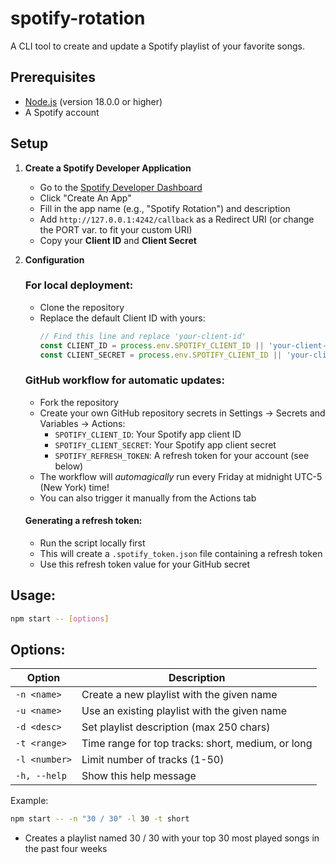 # spotify-rotation
A CLI tool to create and update a Spotify playlist of your favorite songs.

## Prerequisites
- [Node.js](https://nodejs.org/) (version 18.0.0 or higher)
- A Spotify account

## Setup
1. **Create a Spotify Developer Application**
   - Go to the [Spotify Developer Dashboard](https://developer.spotify.com/dashboard/)
   - Click "Create An App"
   - Fill in the app name (e.g., "Spotify Rotation") and description
   - Add `http://127.0.0.1:4242/callback` as a Redirect URI (or change the PORT var. to fit your custom URI)
   - Copy your **Client ID** and **Client Secret**

2. **Configuration** 
   ### For local deployment:
   - Clone the repository
   - Replace the default Client ID with yours:
     ```javascript
     // Find this line and replace 'your-client-id'
     const CLIENT_ID = process.env.SPOTIFY_CLIENT_ID || 'your-client-id';
     const CLIENT_SECRET = process.env.SPOTIFY_CLIENT_ID || 'your-client-secret';
     ```

   ### GitHub workflow for automatic updates:
   - Fork the repository
   - Create your own GitHub repository secrets in Settings → Secrets and Variables → Actions:
     - `SPOTIFY_CLIENT_ID`: Your Spotify app client ID
     - `SPOTIFY_CLIENT_SECRET`: Your Spotify app client secret
     - `SPOTIFY_REFRESH_TOKEN`: A refresh token for your account (see below)
   - The workflow will _automagically_ run every Friday at midnight UTC-5 (New York) time!
   - You can also trigger it manually from the Actions tab

   #### Generating a refresh token:
   - Run the script locally first
   - This will create a `.spotify_token.json` file containing a refresh token
   - Use this refresh token value for your GitHub secret

## Usage:
```bash
npm start -- [options]
```

## Options:
| Option | Description |
|--------|-------------|
| `-n <name>` | Create a new playlist with the given name |
| `-u <name>` | Use an existing playlist with the given name |
| `-d <desc>` | Set playlist description (max 250 chars) |
| `-t <range>` | Time range for top tracks: short, medium, or long |
| `-l <number>` | Limit number of tracks (1-50) |
| `-h, --help` | Show this help message |

Example:

```bash
npm start -- -n "30 / 30" -l 30 -t short
```

* Creates a playlist named 30 / 30 with your top 30 most played songs in the past four weeks